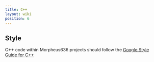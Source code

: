 ```yaml
---
title: C++
layout: wiki
position: 6
---
```

## Style
C++ code within Morpheus636 projects should follow the [Google Style Guide for C++](https://google.github.io/styleguide/cppguide.html)